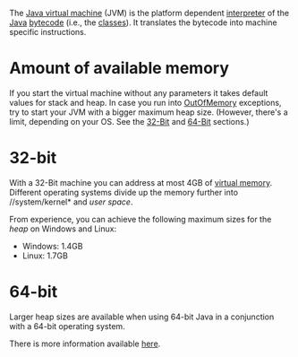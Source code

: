 
The [Java virtual machine](http://en.wikipedia.org/wiki/java_virtual_machine) (JVM) is the platform dependent [interpreter](http://en.wikipedia.org/wiki/interpreter_%28computing%29) of the [Java](http://en.wikipedia.org/wiki/java_%28programming_language%29) [bytecode](http://en.wikipedia.org/wiki/bytecode) (i.e., the [classes](http://en.wikipedia.org/wiki/class_%28computer_science%29)). It translates the bytecode into machine specific instructions.

# Amount of available memory
If you start the virtual machine without any parameters it takes default values for stack and heap. In case you run into [OutOfMemory](faqs/OutOfMemoryException.md) exceptions, try to start your JVM with a bigger maximum heap size. (However, there's a limit, depending on your OS. See the [32-Bit](java_virtual_machine.md#32-bit) and [64-Bit](java_virtual_machine.md#64-bit) sections.)

# 32-bit
With a 32-Bit machine you can address at most 4GB of [virtual memory](http://en.wikipedia.org/wiki/virtual_memory). Different operating systems divide up the memory further into //system/kernel* and *user space*.

From experience, you can achieve the following maximum sizes for the *heap* on Windows and Linux:

* Windows: 
1.4GB
* Linux: 
1.7GB

# 64-bit
Larger heap sizes are available when using 64-bit Java in a conjunction with a 64-bit operating system.

There is more information available [here](http://www.oracle.com/technetwork/java/hotspotfaq-138619.html#gc_heap_32bit).